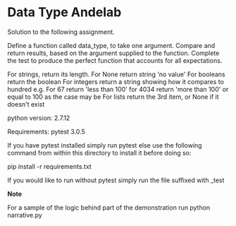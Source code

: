# Data Type Andelab

Solution to the following assignment.

Define a function called data_type, to take one argument. Compare and return results, based on the argument supplied to the function. Complete the test to produce the perfect function that accounts for all expectations.

For strings, return its length.
For None return string 'no value'
For booleans return the boolean
For integers return a string showing how it compares to hundred e.g. For 67 return 'less than 100' for 4034 return 'more than 100' or equal to 100 as the case may be
For lists return the 3rd item, or None if it doesn't exist

python version: 2.7.12

Requirements: pytest 3.0.5

If you have pytest installed simply run pytest else use the following command from within this directory to install it before doing so:

pip install -r requirements.txt

If you would like to run without pytest simply run the file suffixed with _test

**Note**

For a sample of the logic behind part of the demonstration run python narrative.py